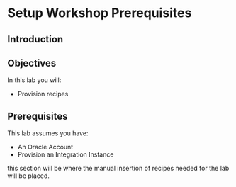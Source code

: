 # Setup Workshop Prerequisites

## Introduction


## Objectives

In this lab you will:

* Provision recipes 

## Prerequisites

This lab assumes you have:

* An Oracle Account
* Provision an Integration Instance


this section will be where the manual insertion of recipes needed for the lab will be placed. 